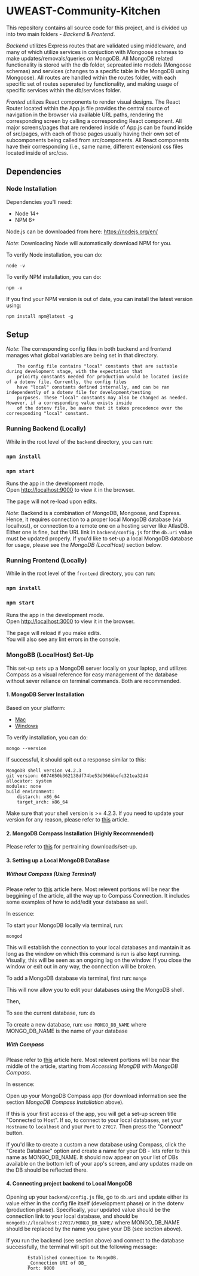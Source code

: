 # UWEAST-Community-Kitchen

This repository contains all source code for this project, and is divided up into two main folders - *Backend* & *Frontend*.

*Backend* utilizes Express routes that are validated using middleware, and many of which utilize services in conjuction with Mongoose schmeas to make updates/removals/queries on MongoDB. All MongoDB related functionality is stored with the db 
folder, sepreated into models (Mongoose schemas)  and services (changes to a specific table in the MongoDB using Mongoose).
All routes are handled within the routes folder, with each specific set of routes seperated by functionality, and making usage
of specific services within the db/services folder. 

*Fronted* utilizes React components to render visual designs. The React Router located within the App.js file provides
the central source of navigation in the browser via available URL paths, rendering the corresponding screen by calling
a corresponding React component. All major screens/pages that are rendered inside of App.js can be found inside of 
src/pages, with each of those pages usually having their own set of subcomponents being called from src/components. All 
React components have their corresponding (i.e., same name, different extension) css files located inside of src/css. 

## Dependencies 

### Node Installation

Dependencies you'll need: 
* Node 14+
* NPM 6+

Node.js can be downloaded from here: https://nodejs.org/en/

*Note*: Downloading Node will automatically download NPM for you.

To verify Node installation, you can do:

`node -v`

To verify NPM installation, you can do:

`npm -v`

If you find your NPM version is out of date, you can install the latest version using:

`npm install npm@latest -g`

## Setup 

*Note*: The corresponding config files in both backend and frontend manages what global variables are being set in that 
        directory.

        The config file contains "local" constants that are suitable during development stage, with the expectation that 
        prioirty constants needed for production would be located inside of a dotenv file. Currently, the config files
        have "local" constants defined internally, and can be ran independently of a dotenv file for development/testing
        purposes. These "local" constants may also be changed as needed. However, if a corresponding value exists inside
        of the dotenv file, be aware that it takes precedence over the corresponding "local" constant. 

### Running Backend (Locally)

While in the root level of the `backend` directory, you can run:

### `npm install`
### `npm start`

Runs the app in the development mode.\
Open [http://localhost:9000](http://localhost:9000) to view it in the browser.

The page will not re-load upon edits. 

*Note*: Backend is a combination of MongoDB, Mongoose, and Express. Hence, it requires connection to a proper local MongoDB
      database (via localhost), or connection to a remote one on a hosting server like AtlasDB. Either one is fine, but
      the URL link in `backend/config.js` for the `db.uri` value must be updated properly. If you'd like to set-up
      a local MongoDB database for usage, please see the _MongoDB (LocalHost)_ section below. 

### Running Frontend (Locally)

While in the root level of the `frontend` directory, you can run:

### `npm install`
### `npm start`

Runs the app in the development mode.\
Open [http://localhost:3000](http://localhost:3000) to view it in the browser.

The page will reload if you make edits.\
You will also see any lint errors in the console.

### MongoBB (LocalHost) Set-Up

This set-up sets up a MongoDB server locally on your laptop, and utilizes Compass as a visual reference for easy 
management of the database without sever reliance on terminal commands. Both are recommended. 

#### 1. MongoDB Server Installation 

Based on your platform: 
* [Mac](https://zellwk.com/blog/install-mongodb/)
* [Windows](https://medium.com/@LondonAppBrewery/how-to-download-install-mongodb-on-windows-4ee4b3493514)

To verify installation, you can do:

`mongo --version`

If successful, it should spit out a response similar to this:

    MongoDB shell version v4.2.3
    git version: 6874650b362138df74be53d366bbefc321ea32d4
    allocator: system
    modules: none
    build environment:
        distarch: x86_64
        target_arch: x86_64

Make sure that your shell version is >= 4.2.3. If you need to update your version for any reason, please refer to 
[this](https://docs.mongodb.com/manual/tutorial/upgrade-revision/) article. 

#### 2. MongoDB Compass Installation (Highly Recommended)

Please refer to [this](https://docs.mongodb.com/compass/master/install) for pertraining downloads/set-up. 

#### 3. Setting up a Local MongoDB DataBase 

##### Without Compass (Using Terminal)

Please refer to [this](https://zellwk.com/blog/local-mongodb/) article here. Most relevent portions will be near the beggining
of the article, all the way up to Compass Connection. It includes some examples of how to add/edit your database as well. 

In essence:

To start your MongoDB locally via terminal, run:

`mongod`

This will establish the connection to your local databases and mantain it as long as the window on which this command is 
run is also kept running. Visually, this will be seen as an ongoing lag on the window.  If you close the window or exit out in any way, the connection will be broken. 

To add a MongoDB database via terminal, first run:
    `mongo`

This will now allow you to edit your databases using the MongoDB shell.

Then, 

To see the current database, run:
`db`

To create a new database, run: 
`use MONGO_DB_NAME` 
where MONGO_DB_NAME is the name of your database

##### With Compass 

Please refer to [this](https://zellwk.com/blog/local-mongodb/) article here. Most relevent portions will be near the middle
of the article, starting from _Accessing MongDB with MongoDB Compass_.

In essence: 

Open up your MongoDB Compass app (for download information see the section _MongoDB Compass Installation_ above). 

If this is your first access of the app, you will get a set-up screen title "Connected to Host". If so, to connect to your 
local databases, set your `Hostname` to `localhost` and your `Port` to `27017`. Then press the "Connect" button.  

If you'd like to create a custom a new database using Compass, click the "Create Database" option and create a 
name for your DB - lets refer to this name as MONGO_DB_NAME. It should now appear on your list of DBs available on the bottom left of your app's screen, and any updates made on the DB should be reflected there.

#### 4. Connecting project backend to Local MongoDB 

Opening up your `backend/config.js` file, go to `db.uri` and update either its value either in the config file itself
(development phase) or in the dotenv (production phase). Specifically, your updated value should be the connection link
to your local database, and should be `mongodb://localhost:27017/MONGO_DB_NAME/` where MONGO_DB_NAME should be replaced
by the name you gave your DB (see section above). 

If you run the backend (see section above) and connect to the database successfully, the terminal will
spit out the following message:

            Established connection to MongoDB.
            _Connection URI of DB_
            Port: 9000